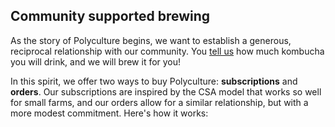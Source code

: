 <h2 class="post--title">Community supported brewing</h2>

As the story of Polyculture begins, we want to establish a generous, reciprocal relationship with our community. You [tell us](/contact) how much kombucha you will drink, and we will brew it for you!

In this spirit, we offer two ways to buy Polyculture: **subscriptions** and **orders**. Our subscriptions are inspired by the CSA model that works so well for small farms, and our orders allow for a similar relationship, but with a more modest commitment. Here's how it works: